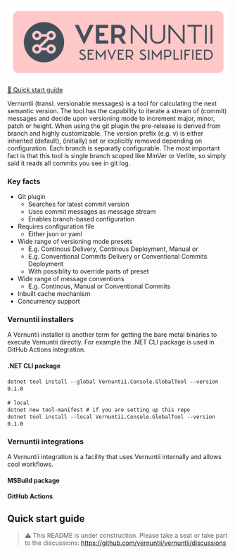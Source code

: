 ![Vernuntii Logo](res/logo.svg)
<!-- [![Nuget](https://img.shields.io/nuget/v/Vernuntii)][NuGet Package] -->

[:running: Quick start guide](#quick-start-guide) &nbsp; 
<!-- | &nbsp; [:package: NuGet Package][NuGet Package] -->

Vernuntii (transl. versionable messages) is a tool for calculating the next semantic version. The tool has the capability to iterate a stream of (commit) messages and decide upon versioning mode to increment major, minor, patch or height. When using the git plugin the pre-release is derived from branch and highly customizable. The version prefix (e.g. v) is either inherited (default), (initially) set or explicitly removed depending on configuration. Each branch is separatly configurable. The most important fact is that this tool is single branch scoped like MinVer or Verlite, so simply said it reads all commits you see in git log.

### Key facts

- Git plugin
  - Searches for latest commit version
  - Uses commit messages as message stream
  - Enables branch-based configuration
- Requires configuration file
  - Either json or yaml
- Wide range of versioning mode presets
  - E.g. Continous Delivery, Continous Deployment, Manual or
  - E.g. Conventional Commits Delivery or Conventional Commits Deployment
  - With possiblity to override parts of preset
- Wide range of message conventions
  - E.g. Continous, Manual or Conventional Commits
- Inbuilt cache mechanism
- Concurrency support
  
### Vernuntii installers

A Vernuntii installer is another term for getting the bare metal binaries to execute Vernuntii directly. For example the .NET CLI package is used in GitHub Actions integration.

#### .NET CLI package

```
dotnet tool install --global Vernuntii.Console.GlobalTool --version 0.1.0

# local
dotnet new tool-manifest # if you are setting up this repo
dotnet tool install --local Vernuntii.Console.GlobalTool --version 0.1.0
```

### Vernuntii integrations

A Vernuntii integration is a facility that uses Vernuntii internally and allows cool workflows.

#### MSBuild package

#### GitHub Actions

## Quick start guide

> :warning: This README is under construction. Please take a seat or take part to the discussions: https://github.com/vernuntii/vernuntii/discussions

<!-- # Command-line interface

Vernuntii provides a console application for outputting the next semantic version of a branch on basis of a message convention like Conventional Commits. -->

<!-- [:package: Download .NET CLI][NuGet Package .NET CLI] &nbsp; | &nbsp; [:package: GitHub Actions][GitHub Actions] -->

[NuGet Package]: https://www.nuget.org/packages/Vernuntii
[NuGet Package .NET CLI]: https://www.nuget.org/packages/GitVersion.Tool/#dotnet-cli-local
[GitHub Actions]: https://github.com/vernuntii/actions